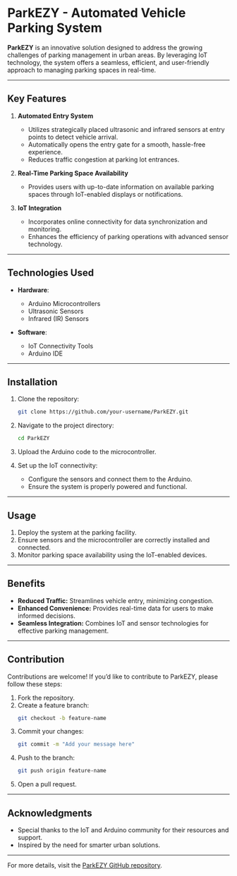 # ParkEZY - Automated Vehicle Parking System

**ParkEZY** is an innovative solution designed to address the growing challenges of parking management in urban areas. By leveraging IoT technology, the system offers a seamless, efficient, and user-friendly approach to managing parking spaces in real-time.

---

## Key Features

1. **Automated Entry System**
   - Utilizes strategically placed ultrasonic and infrared sensors at entry points to detect vehicle arrival.
   - Automatically opens the entry gate for a smooth, hassle-free experience.
   - Reduces traffic congestion at parking lot entrances.

2. **Real-Time Parking Space Availability**
   - Provides users with up-to-date information on available parking spaces through IoT-enabled displays or notifications.

3. **IoT Integration**
   - Incorporates online connectivity for data synchronization and monitoring.
   - Enhances the efficiency of parking operations with advanced sensor technology.

---

## Technologies Used

- **Hardware**:
  - Arduino Microcontrollers
  - Ultrasonic Sensors
  - Infrared (IR) Sensors

- **Software**:
  - IoT Connectivity Tools
  - Arduino IDE

---

## Installation

1. Clone the repository:
   ```bash
   git clone https://github.com/your-username/ParkEZY.git
   ```

2. Navigate to the project directory:
   ```bash
   cd ParkEZY
   ```

3. Upload the Arduino code to the microcontroller.

4. Set up the IoT connectivity:
   - Configure the sensors and connect them to the Arduino.
   - Ensure the system is properly powered and functional.

---

## Usage

1. Deploy the system at the parking facility.
2. Ensure sensors and the microcontroller are correctly installed and connected.
3. Monitor parking space availability using the IoT-enabled devices.

---

## Benefits

- **Reduced Traffic:** Streamlines vehicle entry, minimizing congestion.
- **Enhanced Convenience:** Provides real-time data for users to make informed decisions.
- **Seamless Integration:** Combines IoT and sensor technologies for effective parking management.

---

## Contribution

Contributions are welcome! If you’d like to contribute to ParkEZY, please follow these steps:

1. Fork the repository.
2. Create a feature branch:
   ```bash
   git checkout -b feature-name
   ```
3. Commit your changes:
   ```bash
   git commit -m "Add your message here"
   ```
4. Push to the branch:
   ```bash
   git push origin feature-name
   ```
5. Open a pull request.

---

## Acknowledgments

- Special thanks to the IoT and Arduino community for their resources and support.
- Inspired by the need for smarter urban solutions.

---

For more details, visit the [ParkEZY GitHub repository](https://github.com/Abhignasura/ParkEZY).

